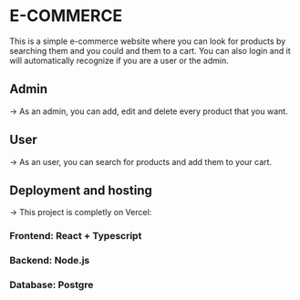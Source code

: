 # E-COMMERCE 

This is a simple e-commerce website where you can look for products by searching them and you could and them to a cart. You can also login and it will automatically recognize if you are a user or the admin.

## Admin 
-> As an admin, you can add, edit and delete every product that you want.

## User
-> As an user, you can search for products and add them to your cart.

## Deployment and hosting
-> This project is completly on Vercel:
### Frontend: React + Typescript
### Backend: Node.js
### Database: Postgre

